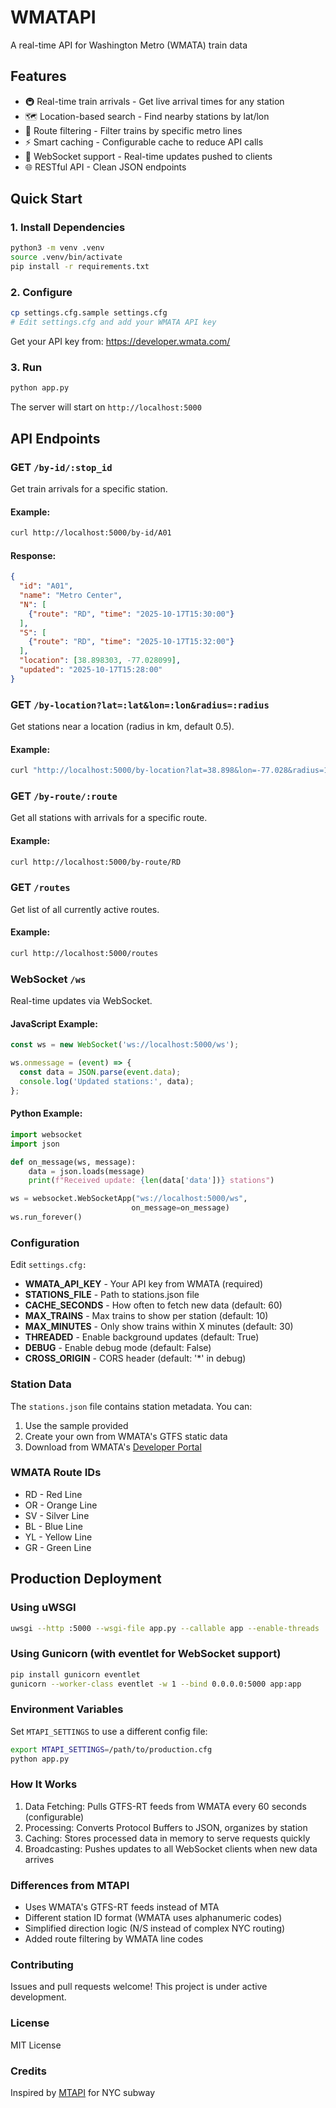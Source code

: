 # WMATAPI
A real-time API for Washington Metro (WMATA) train data

## Features

- 🚇 Real-time train arrivals - Get live arrival times for any station
- 🗺️ Location-based search - Find nearby stations by lat/lon
- 🎯 Route filtering - Filter trains by specific metro lines
- ⚡ Smart caching - Configurable cache to reduce API calls
- 🔌 WebSocket support - Real-time updates pushed to clients
- 🌐 RESTful API - Clean JSON endpoints

## Quick Start
### 1. Install Dependencies
``` bash
python3 -m venv .venv
source .venv/bin/activate
pip install -r requirements.txt
```

### 2. Configure
```bash
cp settings.cfg.sample settings.cfg
# Edit settings.cfg and add your WMATA API key
```
Get your API key from: https://developer.wmata.com/

### 3. Run
```bash
python app.py
```
The server will start on `http://localhost:5000`

## API Endpoints

### GET `/by-id/:stop_id`
Get train arrivals for a specific station.

#### Example:
```bash
curl http://localhost:5000/by-id/A01
```

#### Response:
```json
{
  "id": "A01",
  "name": "Metro Center",
  "N": [
    {"route": "RD", "time": "2025-10-17T15:30:00"}
  ],
  "S": [
    {"route": "RD", "time": "2025-10-17T15:32:00"}
  ],
  "location": [38.898303, -77.028099],
  "updated": "2025-10-17T15:28:00"
}
```

### GET `/by-location?lat=:lat&lon=:lon&radius=:radius`
Get stations near a location (radius in km, default 0.5).

#### Example:
```bash
curl "http://localhost:5000/by-location?lat=38.898&lon=-77.028&radius=1"
```

### GET `/by-route/:route`
Get all stations with arrivals for a specific route.

#### Example:
```bash
curl http://localhost:5000/by-route/RD
```

### GET `/routes`
Get list of all currently active routes.

#### Example:
```bash
curl http://localhost:5000/routes
```

### WebSocket `/ws`
Real-time updates via WebSocket.

#### JavaScript Example:
```javascript
const ws = new WebSocket('ws://localhost:5000/ws');

ws.onmessage = (event) => {
  const data = JSON.parse(event.data);
  console.log('Updated stations:', data);
};
```
#### Python Example:
```python
import websocket
import json

def on_message(ws, message):
    data = json.loads(message)
    print(f"Received update: {len(data['data'])} stations")

ws = websocket.WebSocketApp("ws://localhost:5000/ws",
                           on_message=on_message)
ws.run_forever()
```

### Configuration
Edit `settings.cfg:`

- **WMATA_API_KEY** - Your API key from WMATA (required)
- **STATIONS_FILE** - Path to stations.json file
- **CACHE_SECONDS** - How often to fetch new data (default: 60)
- **MAX_TRAINS** - Max trains to show per station (default: 10)
- **MAX_MINUTES** - Only show trains within X minutes (default: 30)
- **THREADED** - Enable background updates (default: True)
- **DEBUG** - Enable debug mode (default: False)
- **CROSS_ORIGIN** - CORS header (default: '*' in debug)

### Station Data
The `stations.json` file contains station metadata. You can:

1. Use the sample provided
2. Create your own from WMATA's GTFS static data
3. Download from WMATA's [Developer Portal](https://developer.wmata.com/)

### WMATA Route IDs

- RD - Red Line
- OR - Orange Line
- SV - Silver Line
- BL - Blue Line
- YL - Yellow Line
- GR - Green Line

## Production Deployment

### Using uWSGI
```bash
uwsgi --http :5000 --wsgi-file app.py --callable app --enable-threads
```

### Using Gunicorn (with eventlet for WebSocket support)
```bash
pip install gunicorn eventlet
gunicorn --worker-class eventlet -w 1 --bind 0.0.0.0:5000 app:app
```

### Environment Variables
Set `MTAPI_SETTINGS` to use a different config file:
```bash
export MTAPI_SETTINGS=/path/to/production.cfg
python app.py
```

### How It Works
1. Data Fetching: Pulls GTFS-RT feeds from WMATA every 60 seconds (configurable)
2. Processing: Converts Protocol Buffers to JSON, organizes by station
3. Caching: Stores processed data in memory to serve requests quickly
4. Broadcasting: Pushes updates to all WebSocket clients when new data arrives

### Differences from MTAPI
- Uses WMATA's GTFS-RT feeds instead of MTA
- Different station ID format (WMATA uses alphanumeric codes)
- Simplified direction logic (N/S instead of complex NYC routing)
- Added route filtering by WMATA line codes

### Contributing
Issues and pull requests welcome! This project is under active development.

### License
MIT License

### Credits
Inspired by [MTAPI](https://github.com/jonthornton/MTAPI) for NYC subway
